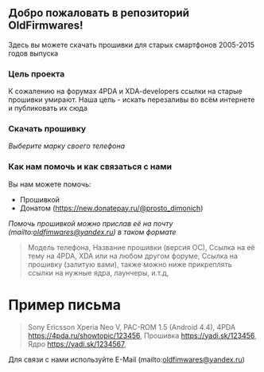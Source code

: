 ## Добро пожаловать в репозиторий OldFirmwares!

Здесь вы можете скачать прошивки для старых смартфонов 2005-2015 годов выпуска

### Цель проекта

К сожалению на форумах 4PDA и XDA-developers ссылки на старые прошивки умирают. Наша цель - искать перезаливы во всём интернете и публиковать их сюда

### Скачать прошивку

*Выберите марку своего телефона*



### Как нам помочь и как связаться с нами

Вы нам можете помочь:

* Прошивкой 
* Донатом (https://new.donatepay.ru/@prosto_dimonich)

*Помочь прошивкой можно прислав её на почту (mailto:oldfimwares@yandex.ru) в таком формате*

>Модель телефона,
>Название прошивки (версия ОС),
>Ссылка на её тему на 4PDA, XDA или на любом другом форуме,
>Ссылка на прошивку (залитую вами), также можно ниже прикреплять ссылки на нужные ядра, лаунчеры, и.т.д,

# Пример письма

>Sony Ericsson Xperia Neo V,
>PAC-ROM 1.5 (Android 4.4),
>4PDA https://4pda.ru/showtopic/123456,
>Прошивка https://yadi.sk/123456,
>Ядро https://yadi.sk/1234567,

Для связи с нами используйте E-Mail (mailto:oldfimwares@yandex.ru)
